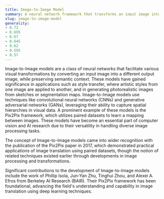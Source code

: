 ```yaml
---
title: Image-to-Image Model
summary: A neural network framework that transforms an input image into an output image, maintaining the semantic context of visual data.
slug: image-to-image-model
generality:
- 0.72
- 0.695
- 0.67
- 0.645
- 0.62
- 0.595
- 0.57
---
```


Image-to-Image models are a class of neural networks that facilitate various visual transformations by converting an input image into a different output image, while preserving semantic context. These models have gained significance in applications such as style transfer, where artistic styles from one image are applied to another, and in generating photorealistic images from sketches or segmentation maps. Image-to-Image models use techniques like convolutional neural networks (CNNs) and generative adversarial networks (GANs), leveraging their ability to capture spatial hierarchies in visual data. A prominent example of these models is the Pix2Pix framework, which utilizes paired datasets to learn a mapping between images. These models have become an essential part of computer vision and AI research due to their versatility in handling diverse image processing tasks.

The concept of Image-to-Image models came into wider recognition with the publication of the Pix2Pix paper in 2017, which demonstrated practical applications of image translation using paired datasets, though the notion of related techniques existed earlier through developments in image processing and transformations.

Significant contributions to the development of Image-to-Image models include the work of Phillip Isola, Jun-Yan Zhu, Tinghui Zhou, and Alexei A. Efros from Berkeley AI Research (BAIR). Their Pix2Pix framework has been foundational, advancing the field's understanding and capability in image translation using deep learning techniques.